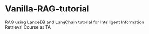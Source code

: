 # Vanilla-RAG-tutorial
RAG using LanceDB and LangChain tutorial for Intelligent Information Retrieval Course as TA

